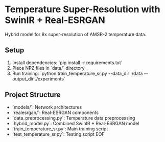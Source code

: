 
# Temperature Super-Resolution with SwinIR + Real-ESRGAN

Hybrid model for 8x super-resolution of AMSR-2 temperature data.

## Setup
1. Install dependencies: \`pip install -r requirements.txt\`
2. Place NPZ files in \`data/\` directory
3. Run training: \`python train_temperature_sr.py --data_dir ./data --output_dir ./experiments\`

## Project Structure
- \`models/\`: Network architectures
- \`realesrgan/\`: Real-ESRGAN components
- \`data_preprocessing.py\`: Temperature data preprocessing
- \`hybrid_model.py\`: Combined SwinIR + Real-ESRGAN model
- \`train_temperature_sr.py\`: Main training script
- \`test_temperature_sr.py\`: Testing script
EOF